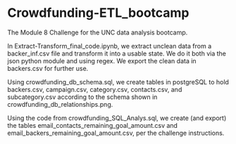 # Crowdfunding-ETL_bootcamp
The Module 8 Challenge for the UNC data analysis bootcamp.

In Extract-Transform_final_code.ipynb, we extract unclean data from a backer_inf.csv file and transform it into a usable state. We do it both via the json python module and using regex. We export the clean data in backers.csv for further use.

Using crowdfunding_db_schema.sql, we create tables in postgreSQL to hold backers.csv, campaign.csv, category.csv, contacts.csv, and subcategory.csv according to the schema shown in crowdfunding_db_relationships.png.

Using the code from crowdfunding_SQL_Analys.sql, we create (and export) the tables email_contacts_remaining_goal_amount.csv and email_backers_remaining_goal_amount.csv, per the challenge instructions.
